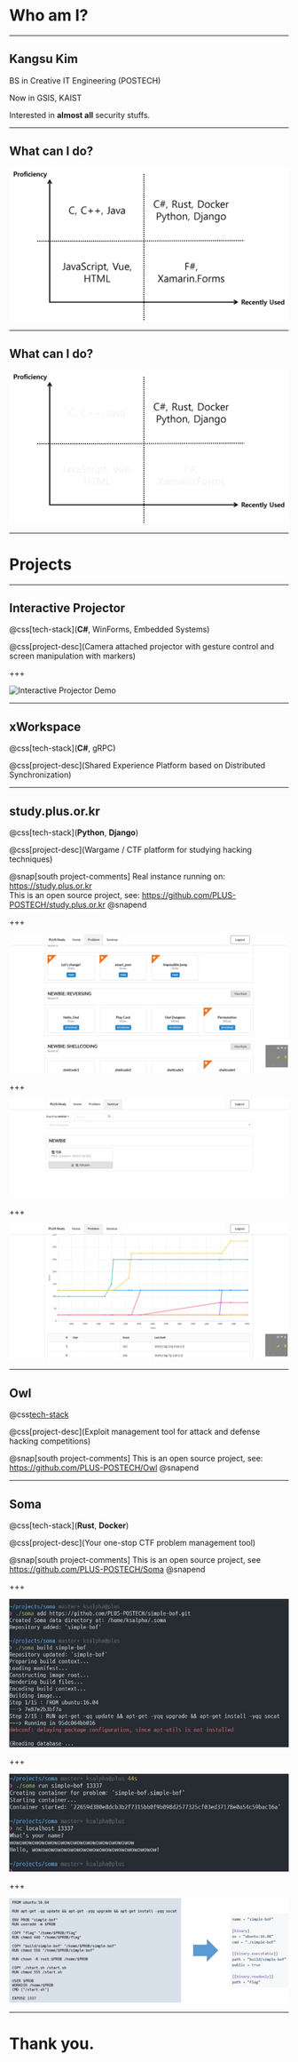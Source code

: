 # Who am I?

---

## Kangsu Kim

BS in Creative IT Engineering (POSTECH)

Now in GSIS, KAIST

Interested in **almost all** security stuffs.

---

## What can I do?

![Quadrant](quadrant_1.png)

---

## What can I do?

![Quadrant with emphasis](quadrant_2.png)

---

# Projects

---

## Interactive Projector

@css[tech-stack](**C#**, WinForms, Embedded Systems)

@css[project-desc](Camera attached projector with gesture control and screen manipulation with markers)

+++

![Interactive Projector Demo](https://www.youtube.com/embed/jJsju9K2hv8)

---

## xWorkspace

@css[tech-stack](**C#**, gRPC)

@css[project-desc](Shared Experience Platform based on Distributed Synchronization)

---

## study.plus.or.kr

@css[tech-stack](**Python**, **Django**)

@css[project-desc](Wargame / CTF platform for studying hacking techniques)

@snap[south project-comments]
Real instance running on: https://study.plus.or.kr<br>
This is an open source project, see: https://github.com/PLUS-POSTECH/study.plus.or.kr
@snapend

+++

![study.plus.or.kr Demo](assets/study_1.jpg)

+++

![study.plus.or.kr Demo](assets/study_2.jpg)

+++

![study.plus.or.kr Demo](assets/study_3.jpg)

---

## Owl

@css[tech-stack](**Rust**)

@css[project-desc](Exploit management tool for attack and defense hacking competitions)

@snap[south project-comments]
This is an open source project, see: https://github.com/PLUS-POSTECH/Owl
@snapend

---

## Soma

@css[tech-stack](**Rust**, **Docker**)

@css[project-desc](Your one-stop CTF problem management tool)

@snap[south project-comments]
This is an open source project, see https://github.com/PLUS-POSTECH/Soma
@snapend

+++

![Soma Demo](assets/soma_1.jpg)

+++

![Soma Demo](assets/soma_2.jpg)

+++

![Soma Demo](assets/soma_3.png)

---

# Thank you.
